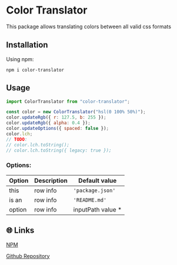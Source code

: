 # Color Translator

This package allows translating colors between all valid css formats

## Installation

Using npm:

```shell
npm i color-translator
```

## Usage

```js
import ColorTranslator from "color-translator";

const color = new ColorTranslator("hsl(0 100% 50%)");
color.updateRgb({ r: 127.5, b: 255 });
color.updateRgb({ alpha: 0.4 });
color.updateOptions({ spaced: false });
color.lch;
// TODO:
// color.lch.toString();
// color.lch.toString({ legacy: true });
```

### Options:

| Option | Description | Default value      |
| ------ | ----------- | ------------------ |
| this   | row info    | `'package.json'`   |
| is an  | row info    | `'README.md'`      |
| option | row info    | inputPath value \* |

## 🌐 Links

[NPM](https://www.npmjs.com/package/color-translator)

[Github Repository](https://github.com/jeronimoek/color-translator)
